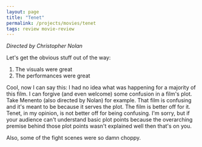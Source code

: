 ```yaml
---
layout: page
title: "Tenet"
permalink: /projects/movies/tenet
tags: review movie-review
---
```

*Directed by Christopher Nolan*

Let's get the obvious stuff out of the way:
1. The visuals were great
2. The performances were great

Cool, now I can say this: I had no idea what was happening for a majority of this film. I can forgive (and even welcome) some confusion in a film's plot. Take Menento (also directed by Nolan) for example. That film is confusing and it's meant to be because it serves the plot. The film is better off for it. Tenet, in my opinion, is not better off for being confusing. I'm sorry, but if your audience can't understand basic plot points because the overarching premise behind those plot points wasn't explained well then that's on you.

Also, some of the fight scenes were so damn choppy.